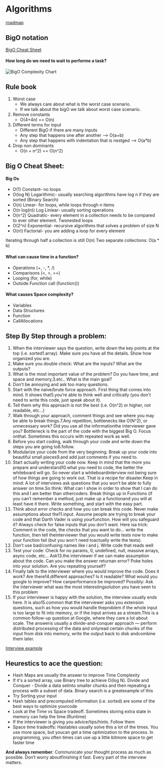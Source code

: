 # Algorithms

[roadmap](https://coggle.it/diagram/W5u8QkZs6r4sZM3J/t/master-the-interview)

## BigO notation

[BigO Cheat Sheet](https://www.bigocheatsheet.com/)

#### How long do we need to wait to performe a task?

![BigO Complexity Chart](big-o-complexity-chart.jpg)

## Rule book
1. Worst case
    * We always care about what is the worst case scenario.
    * If we talk about the bigO we talk about worst case scenario.
2. Remove constants
    * O(4+4n) == O(n)
3. Different terms for input
    * Different BigO if there are many inputs
    * Any step that happens one after another --> O(a+b)
    * Any step that happens with indentation that is nestged --> O(a*b)
4. Drop non dominants
    * O(n + n^2) == O(n^2)

## Big O Cheat Sheet:

#### Big Os

* O(1) Constant- no loops
* O(log N) Logarithmic- usually searching algorithms have log n if they are sorted (Binary Search)
* O(n) Linear- for loops, while loops through n items
* O(n log(n)) Log Liniear- usually sorting operations
* O(n^2) Quadratic- every element in a collection needs to be compared to ever other element. Twonested loops
* O(2^n) Exponential- recursive algorithms that solves a problem of size N
* O(n!) Factorial- you are adding a loop for every element

Iterating through half a collection is still O(n)
Two separate collections: O(a * b)

#### What can cause time in a function?

* Operations (+, -, *, /)
* Comparisons (<, >, ==)
* Looping (for, while)
* Outside Function call (function())

#### What causes Space complexity?

* Variables
* Data Structures
* Function 
* CallAllocations

## Step By Step through a problem:

1. When the interviewer says the question, write down the key points at the top (i.e. sorted1.array). Make sure you have all the details. Show how organized you are.
2. Make sure you double check: What are the inputs? What are the outputs?
3. What is the most important value of the problem? Do you have time, and space and memory,3.etc.. What is the main goal?
4. Don't be annoying and ask too many questions.
5. Start with the naive/brute force approach. First thing that comes into mind. It shows that5.you’re able to think well and critically (you don't need to write this code, just speak about it).
6. Tell them why this approach is not the best (i.e. O(n^2) or higher, not readable, etc...)
7. Walk through your approach, comment things and see where you may be able to break things.7.Any repetition, bottlenecks like O(N^2), or unnecessary work? Did you use all the informationthe interviewer gave you? Bottleneck is the part of the code with the biggest Big O. Focus onthat. Sometimes this occurs with repeated work as well.
8. Before you start coding, walk through your code and write down the steps you are going to8.follow.
9. Modularize your code from the very beginning. Break up your code into beautiful small pieces9.and add just comments if you need to.
10. Start actually writing your code now. Keep in mind that the more you prepare and understand10.what you need to code, the better the whiteboard will go. So never start a whiteboardinterview not being sure of how things are going to work out. That is a recipe for disaster.Keep in mind: A lot of interviews ask questions that you won’t be able to fully answer on time.So think: What can I show in order to show that I can do this and I am better than othercoders. Break things up in Functions (if you can’t remember a method, just make up a functionand you will at least have it there. Write something, and start with the easy part.
11. Think about error checks and how you can break this code. Never make assumptions about the11.input. Assume people are trying to break your code and that Darth Vader is using yourfunction. How will you safeguard it? Always check for false inputs that you don’t want. Here isa trick: Comment in the code, the checks that you want to do... write the function, then tell theinterviewer that you would write tests now to make your function fail (but you won't need toactually write the tests).
12. Don’t use bad/confusing names like i and j. Write code that reads well
13. Test your code: Check for no params, 0, undefined, null, massive arrays, async code, etc... Ask13.the interviewer if we can make assumption about the code. Can you make the answer returnan error? Poke holes into your solution. Are you repeating yourself?
14. Finally talk to the interviewer where you would improve the code. Does it work? Are there14.different approaches? Is it readable? What would you google to improve? How canperformance be improved? Possibly: Ask the interviewer what was the most interestingsolution you have seen to this problem
15. If your interviewer is happy with the solution, the interview usually ends here. It is also15.common that the interviewer asks you extension questions, such as how you would handle theproblem if the whole input is too large to fit into memory, or if the input arrives as a stream.This is a common follow-up question at Google, where they care a lot about scale. The answeris usually a divide-and-conquer approach — perform distributed processing of the data and onlyread certain chunks of the input from disk into memory, write the output back to disk andcombine them later.

[Interview example](https://www.youtube.com/watch?v=XKu_SEDAykw)


## Heurestics to ace the question:

* Hash Maps are usually the answer to improve Time Complexity
* If it's a sorted array, use Binary tree to achieve O(log N). Divide and Conquer - Divide a data setinto smaller chunks and then repeating a process with a subset of data. Binary search is a greatexample of this
* Try Sorting your input
* Hash tables and precomputed information (i.e. sorted) are some of the best ways to optimize yourcode
* Look at the Time vs Space tradeoff. Sometimes storing extra state in memory can help the time.(Runtime)
* If the interviewer is giving you advice/tips/hints. Follow them
* Space time tradeoffs: Hastables usually solve this a lot of the times. You use more space, but youcan get a time optimization to the process. In programming, you often times can use up a little bitmore space to get faster time

**And always remember**: Communicate your thought process as much as possible. Don’t worry aboutfinishing it fast. Every part of the interview matters.